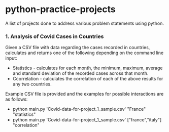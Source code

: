 # python-practice-projects

A list of projects done to address various problem statements using python.

### 1. Analysis of Covid Cases in Countries

Given a CSV file with data regarding the cases recorded in countries, calculates and returns one of the following depending on the command line input:
* Statistics - calculates for each month, the minimum, maximum, average and standard deviation of the recorded cases across that month.
* Ccorrelation - calculates the correlation of each of the above results for any two countries.

Example CSV file is provided and the examples for possible interactions are as follows:
* python main.py 'Covid-data-for-project_1_sample.csv' "France" "statistics"
* python main.py 'Covid-data-for-project_1_sample.csv' ["france","italy"] "correlation"
